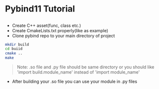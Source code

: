 # Pybind11 Tutorial 

##  


- Create C++ asset(func, class etc.)
- Create CmakeLists.txt properly(like as example)
- Clone pybind repo to your  main directory of project
```sh
mkdir build
cd buiid
cmake ..
make
```
> Note: .so file and .py file should be same directory or you should like 'import build.module_name' instead of 'import module_name'

- After building your .so file you can use your module in .py files
